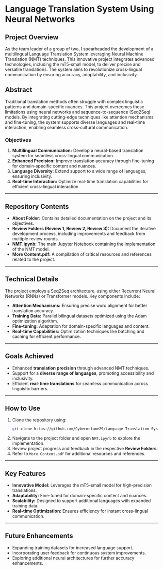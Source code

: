 # Language Translation System Using Neural Networks

## Project Overview
As the team leader of a group of two, I spearheaded the development of a multilingual Language Translation System leveraging Neural Machine Translation (NMT) techniques. This innovative project integrates advanced technologies, including the mT5-small model, to deliver precise and versatile translations. The system aims to revolutionize cross-lingual communication by ensuring accuracy, adaptability, and inclusivity.

## Abstract
Traditional translation methods often struggle with complex linguistic patterns and domain-specific nuances. This project overcomes these limitations using neural networks and sequence-to-sequence (Seq2Seq) models. By integrating cutting-edge techniques like attention mechanisms and fine-tuning, the system supports diverse languages and real-time interaction, enabling seamless cross-cultural communication.

### Objectives
1. **Multilingual Communication:** Develop a neural-based translation system for seamless cross-lingual communication.
2. **Enhanced Precision:** Improve translation accuracy through fine-tuning for domain-specific content and nuances.
3. **Language Diversity:** Extend support to a wide range of languages, ensuring inclusivity.
4. **Real-time Interaction:** Optimize real-time translation capabilities for efficient cross-lingual interaction.

---

## Repository Contents
- **About Folder:** Contains detailed documentation on the project and its objectives.
- **Review Folders (Review 1, Review 2, Review 3):** Document the iterative development process, including improvements and feedback from multiple review rounds.
- **NMT.ipynb:** The main Jupyter Notebook containing the implementation of the NMT model.
- **More Content.pdf:** A compilation of critical resources and references related to the project.

---

## Technical Details
The project employs a Seq2Seq architecture, using either Recurrent Neural Networks (RNNs) or Transformer models. Key components include:
- **Attention Mechanisms:** Ensuring precise word alignment for better translation accuracy.
- **Training Data:** Parallel bilingual datasets optimized using the Adam optimization algorithm.
- **Fine-tuning:** Adaptation for domain-specific languages and content.
- **Real-time Capabilities:** Optimization techniques like batching and caching for efficient performance.

---

## Goals Achieved
- Enhanced **translation precision** through advanced NMT techniques.
- Support for a **diverse range of languages**, promoting accessibility and inclusivity.
- Efficient **real-time translations** for seamless communication across linguistic barriers.

---

## How to Use
1. Clone the repository using:
   ```bash
   git clone https://github.com/Cyberoctane29/Language-Translation-System-Using-Neural-Networks.git
2. Navigate to the project folder and open `NMT.ipynb` to explore the implementation.  
3. Review project progress and feedback in the respective **Review Folders**.  
4. Refer to `More Content.pdf` for additional resources and references.  

---

## Key Features
- **Innovative Model:** Leverages the mT5-small model for high-precision translations.  
- **Adaptability:** Fine-tuned for domain-specific content and nuances.  
- **Scalability:** Designed to support additional languages with expanded training data.  
- **Real-time Optimization:** Ensures efficiency for instant cross-lingual communication.  

---

## Future Enhancements
- Expanding training datasets for increased language support.  
- Incorporating user feedback for continuous system improvements.  
- Exploring additional neural architectures for further accuracy enhancements.
